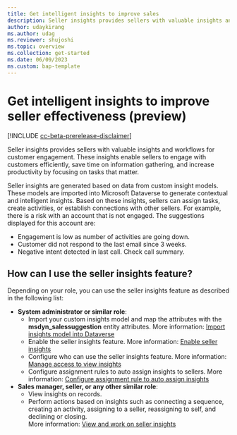 ```yaml
---
title: Get intelligent insights to improve sales
description: Seller insights provides sellers with valuable insights and workflows for customer engagement. 
author: udaykirang
ms.author: udag
ms.reviewer: shujoshi
ms.topic: overview 
ms.collection: get-started 
ms.date: 06/09/2023
ms.custom: bap-template 
---
```


# Get intelligent insights to improve seller effectiveness (preview)

[!INCLUDE [cc-beta-prerelease-disclaimer](../includes/cc-beta-prerelease-disclaimer.md)]

Seller insights provides sellers with valuable insights and workflows for customer engagement. These insights enable sellers to engage with customers efficiently, save time on information gathering, and increase productivity by focusing on tasks that matter.

Seller insights are generated based on data from custom insight models. These models are imported into Microsoft Dataverse to generate contextual and intelligent insights. Based on these insights, sellers can assign tasks, create activities, or establish connections with other sellers. For example, there is a risk with an account that is not engaged. The suggestions displayed for this account are:
- Engagement is low as number of activities are going down.
- Customer did not respond to the last email since 3 weeks.
- Negative intent detected in last call. Check call summary.

## How can I use the seller insights feature?

Depending on your role, you can use the seller insights feature as described in the following list:  

-	**System administrator or similar role**:
    -	Import your custom insights model and map the attributes with the **msdyn_salessuggestion** entity attributes. More information: [Import insights model into Dataverse](import-insights-model-into-dataverse.md)
    -	Enable the seller insights feature. More information: [Enable seller insights](enable-seller-insights.md)
    -	Configure who can use the seller insights feature. More information: [Manage access to view insights](manage-access-view-insights.md)
    -	Configure assignment rules to auto assign insights to sellers. More information: [Configure assignment rule to auto assign insights](configure-assignment-rule-auto-assign-insights.md)
-	**Sales manager, seller, or any other similar role**:  
    -	View insights on records.  
    -	Perform actions based on insights such as connecting a sequence, creating an activity, assigning to a seller, reassigning to self, and declining or closing.  
    More information: [View and work on seller insights](view-understand-insights.md)
    

